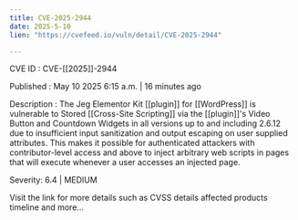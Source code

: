 ```yaml
---
title: CVE-2025-2944
date: 2025-5-10
lien: "https://cvefeed.io/vuln/detail/CVE-2025-2944"

---
```


CVE ID : CVE-[[2025]]-2944

Published :  May 10
2025
6:15 a.m. | 16 minutes ago

Description : The Jeg Elementor Kit [[plugin]] for [[WordPress]] is vulnerable to Stored [[Cross-Site Scripting]] via the [[plugin]]'s Video Button and Countdown Widgets in all versions up to
and including
2.6.12 due to insufficient input sanitization and output escaping on user supplied attributes. This makes it possible for authenticated attackers
with contributor-level access and above
to inject arbitrary web scripts in pages that will execute whenever a user accesses an injected page.

Severity: 6.4 | MEDIUM

Visit the link for more details
such as CVSS details
affected products
timeline
and more...
